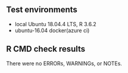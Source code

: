 ## Test environments
* local Ubuntu 18.04.4 LTS, R 3.6.2
* ubuntu-16.04 docker(azure ci)

## R CMD check results
There were no ERRORs, WARNINGs, or NOTEs.
